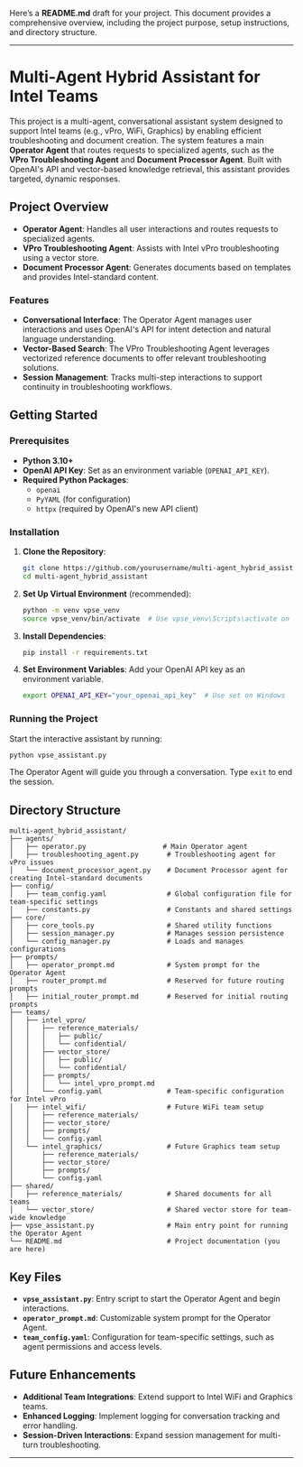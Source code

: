 Here’s a **README.md** draft for your project. This document provides a comprehensive overview, including the project purpose, setup instructions, and directory structure.

---

# Multi-Agent Hybrid Assistant for Intel Teams

This project is a multi-agent, conversational assistant system designed to support Intel teams (e.g., vPro, WiFi, Graphics) by enabling efficient troubleshooting and document creation. The system features a main **Operator Agent** that routes requests to specialized agents, such as the **VPro Troubleshooting Agent** and **Document Processor Agent**. Built with OpenAI's API and vector-based knowledge retrieval, this assistant provides targeted, dynamic responses.

## Project Overview

- **Operator Agent**: Handles all user interactions and routes requests to specialized agents.
- **VPro Troubleshooting Agent**: Assists with Intel vPro troubleshooting using a vector store.
- **Document Processor Agent**: Generates documents based on templates and provides Intel-standard content.

### Features
- **Conversational Interface**: The Operator Agent manages user interactions and uses OpenAI's API for intent detection and natural language understanding.
- **Vector-Based Search**: The VPro Troubleshooting Agent leverages vectorized reference documents to offer relevant troubleshooting solutions.
- **Session Management**: Tracks multi-step interactions to support continuity in troubleshooting workflows.

## Getting Started

### Prerequisites
- **Python 3.10+**
- **OpenAI API Key**: Set as an environment variable (`OPENAI_API_KEY`).
- **Required Python Packages**:
  - `openai`
  - `PyYAML` (for configuration)
  - `httpx` (required by OpenAI's new API client)

### Installation

1. **Clone the Repository**:
   ```bash
   git clone https://github.com/yourusername/multi-agent_hybrid_assistant.git
   cd multi-agent_hybrid_assistant
   ```

2. **Set Up Virtual Environment** (recommended):
   ```bash
   python -m venv vpse_venv
   source vpse_venv/bin/activate  # Use vpse_venv\Scripts\activate on Windows
   ```

3. **Install Dependencies**:
   ```bash
   pip install -r requirements.txt
   ```

4. **Set Environment Variables**:
   Add your OpenAI API key as an environment variable.
   ```bash
   export OPENAI_API_KEY="your_openai_api_key"  # Use set on Windows
   ```

### Running the Project

Start the interactive assistant by running:
```bash
python vpse_assistant.py
```

The Operator Agent will guide you through a conversation. Type `exit` to end the session.

## Directory Structure

```
multi-agent_hybrid_assistant/
├── agents/
│   ├── operator.py                   # Main Operator agent
│   ├── troubleshooting_agent.py       # Troubleshooting agent for vPro issues
│   └── document_processor_agent.py    # Document Processor agent for creating Intel-standard documents
├── config/
│   ├── team_config.yaml               # Global configuration file for team-specific settings
│   ├── constants.py                   # Constants and shared settings
├── core/
│   ├── core_tools.py                  # Shared utility functions
│   ├── session_manager.py             # Manages session persistence
│   └── config_manager.py              # Loads and manages configurations
├── prompts/
│   ├── operator_prompt.md             # System prompt for the Operator Agent
│   ├── router_prompt.md               # Reserved for future routing prompts
│   ├── initial_router_prompt.md       # Reserved for initial routing prompts
├── teams/
│   ├── intel_vpro/
│   │   ├── reference_materials/
│   │   │   ├── public/
│   │   │   └── confidential/
│   │   ├── vector_store/
│   │   │   ├── public/
│   │   │   └── confidential/
│   │   ├── prompts/
│   │   │   └── intel_vpro_prompt.md
│   │   └── config.yaml                # Team-specific configuration for Intel vPro
│   ├── intel_wifi/                    # Future WiFi team setup
│   │   ├── reference_materials/
│   │   ├── vector_store/
│   │   ├── prompts/
│   │   └── config.yaml
│   └── intel_graphics/                # Future Graphics team setup
│       ├── reference_materials/
│       ├── vector_store/
│       ├── prompts/
│       └── config.yaml
├── shared/
│   ├── reference_materials/           # Shared documents for all teams
│   └── vector_store/                  # Shared vector store for team-wide knowledge
├── vpse_assistant.py                  # Main entry point for running the Operator Agent
└── README.md                          # Project documentation (you are here)
```

## Key Files

- **`vpse_assistant.py`**: Entry script to start the Operator Agent and begin interactions.
- **`operator_prompt.md`**: Customizable system prompt for the Operator Agent.
- **`team_config.yaml`**: Configuration for team-specific settings, such as agent permissions and access levels.

## Future Enhancements

- **Additional Team Integrations**: Extend support to Intel WiFi and Graphics teams.
- **Enhanced Logging**: Implement logging for conversation tracking and error handling.
- **Session-Driven Interactions**: Expand session management for multi-turn troubleshooting.

---
